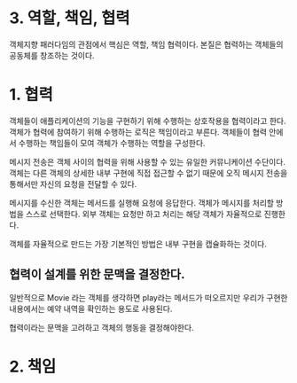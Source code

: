 # 3. 역할, 책임, 협력

객체지향 패러다임의 관점에서 핵심은 역할, 책임 협력이다. 본질은 협력하는 객체들의 공동체를 창조하는 것이다.

# 1. 협력

객체들이 애플리케이션의 기능을 구현하기 위해 수행하는 상호작용을 협력이라고 한다. 객체가 협력에 참여하기 위해 수행하는 로직은 책임이라고 부른다. 객체들이 협력 안에서 수행하는 책임들이 모여 객체가 수행하는 역할을 구성한다.

메시지 전송은 객체 사이의 협력을 위해 사용할 수 있는 유일한 커뮤니케이션 수단이다. 객체는 다른 객체의 상세한 내부 구현에 직접 접근할 수 없기 때문에 오직 메시지 전송을 통해서만 자신의 요청을 전달할 수 있다.

메시지를 수신한 객체는 메서드를 실행해 요청에 응답한다. 객체가 메시지를 처리할 방법을 스스로 선택한다. 외부 객체는 요청만 하고 처리는 해당 객체가 자율적으로 진행한다.

객체를 자율적으로 만드는 가장 기본적인 방법은 내부 구현을 캡슐화하는 것이다.

## 협력이 설계를 위한 문맥을 결정한다.

일반적으로 Movie 라는 객체를 생각하면 play라는 메서드가 떠오르지만 우리가 구현한 내용에서는 예약 내역을 확인하는 용도로 사용된다.

협력이라는 문맥을 고려하고 객체의 행동을 결정해야한다.

# 2. 책임